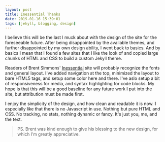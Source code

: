 ```yaml
---
layout: post
title: Inessential Thanks
date: 2019-01-16 15:39:01
tags: [jekyll, blogging, design]
---
```


I believe this will be the last I muck about with the design of the site for the foreseeable future. After being disappointed by the available themes, and further disappointed by my own design ability, I went back to basics. And by basics I mean that I found a few sites that I like the look of and copied large chunks of HTML and CSS to build a custom Jekyll theme. 

Readers of Brent Simmons' [Inessential](http://inessential.com) site will probably recognize the fonts and general layout. I've added navigation at the top, minimized the layout to bare HTML5 tags, and setup some color here and there. I've aslo setup a bit of responsiveness for media, and syntax highlighting for code blocks. My hope is that this will be a good baseline for any future work I put into the site, but attribution must be made first. 

I enjoy the simplicity of the design, and how clean and readable it is now. I especially like that there is no Javascript in use. Nothing but pure HTML and CSS. No tracking, no stats, nothing dynamic or fancy. It's just you, me, and the text.

> PS. Brent was kind enough to give his blessing to the new design, for which I'm greatly appreciative. 